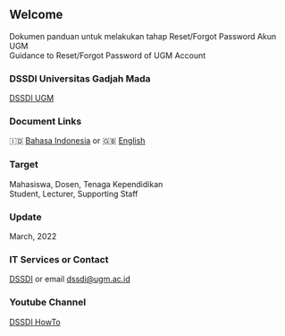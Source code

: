 ## Welcome
Dokumen panduan untuk melakukan tahap Reset/Forgot Password Akun UGM<br/>
Guidance to Reset/Forgot Password of UGM Account  

### DSSDI Universitas Gadjah Mada
[DSSDI UGM](https://dssdi.ugm.ac.id/)

### Document Links
🇮🇩 [Bahasa Indonesia](bahasa.md) or 🇬🇧 [English](english.md)

### Target
Mahasiswa, Dosen, Tenaga Kependidikan<br/>
Student, Lecturer, Supporting Staff

### Update
March, 2022

### IT Services or Contact
[DSSDI](https://dssdi.ugm.ac.id/layanan) or email <dssdi@ugm.ac.id>

### Youtube Channel
[DSSDI HowTo](http://ugm.id/dssdiHowTo)
